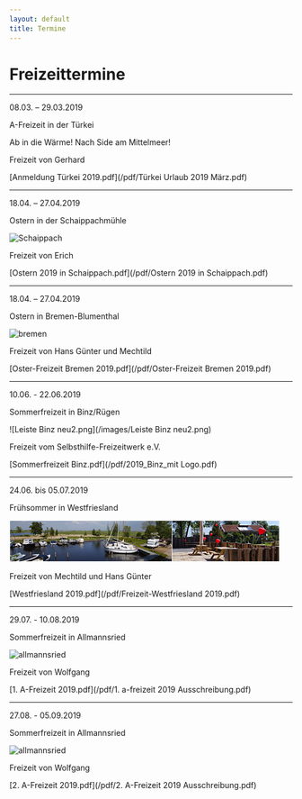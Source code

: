 ```yaml
---
layout: default
title: Termine
---
```

# Freizeittermine

-----------------------------------------------------------------------------

08.03. – 29.03.2019

A-Freizeit in der Türkei 

Ab in die Wärme! Nach Side am Mittelmeer! 

Freizeit von Gerhard

[Anmeldung Türkei 2019.pdf](/pdf/Türkei Urlaub 2019 März.pdf)

-----------------------------------------------------------------------------

18.04. – 27.04.2019

Ostern in der Schaippachmühle

![Schaippach](/images/schaippach.jpeg)

Freizeit von Erich

[Ostern 2019 in Schaippach.pdf](/pdf/Ostern 2019 in Schaippach.pdf)

-----------------------------------------------------------------------------

18.04. – 27.04.2019

Ostern in Bremen-Blumenthal

![bremen](/images/bremen.jpeg)

Freizeit von Hans Günter und Mechtild

[Oster-Freizeit Bremen 2019.pdf](/pdf/Oster-Freizeit Bremen 2019.pdf)

-----------------------------------------------------------------------------

10.06. - 22.06.2019

Sommerfreizeit in Binz/Rügen

![Leiste Binz neu2.png](/images/Leiste Binz neu2.png)

Freizeit vom Selbsthilfe-Freizeitwerk e.V.

[Sommerfreizeit Binz.pdf](/pdf/2019_Binz_mit Logo.pdf)

-----------------------------------------------------------------------------

24.06. bis 05.07.2019

Frühsommer in Westfriesland

![Leiste_Friesland](/images/Leiste_Friesland.jpg)

Freizeit von Mechtild und Hans Günter

[Westfriesland 2019.pdf](/pdf/Freizeit-Westfriesland 2019.pdf)

-----------------------------------------------------------------------------

29.07. - 10.08.2019

Sommerfreizeit in Allmannsried

![allmannsried](/images/allmansried.jpeg)

Freizeit von Wolfgang

[1. A-Freizeit 2019.pdf](/pdf/1. a-freizeit 2019 Ausschreibung.pdf)

-----------------------------------------------------------------------------

27.08. - 05.09.2019

Sommerfreizeit in Allmannsried

![allmannsried](/images/allmansried.jpeg)

Freizeit von Wolfgang

[2. A-Freizeit 2019.pdf](/pdf/2. A-Freizeit 2019 Ausschreibung.pdf)

